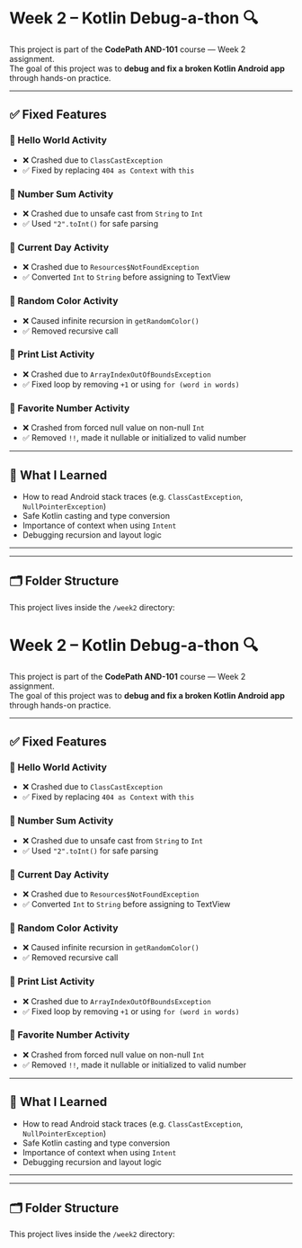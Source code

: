 # Week 2 – Kotlin Debug-a-thon 🔍

This project is part of the **CodePath AND-101** course — Week 2 assignment.  
The goal of this project was to **debug and fix a broken Kotlin Android app** through hands-on practice.

---

## ✅ Fixed Features

### 🔹 Hello World Activity
- ❌ Crashed due to `ClassCastException`
- ✅ Fixed by replacing `404 as Context` with `this`

### 🔹 Number Sum Activity
- ❌ Crashed due to unsafe cast from `String` to `Int`
- ✅ Used `"2".toInt()` for safe parsing

### 🔹 Current Day Activity
- ❌ Crashed due to `Resources$NotFoundException`
- ✅ Converted `Int` to `String` before assigning to TextView

### 🔹 Random Color Activity
- ❌ Caused infinite recursion in `getRandomColor()`
- ✅ Removed recursive call

### 🔹 Print List Activity
- ❌ Crashed due to `ArrayIndexOutOfBoundsException`
- ✅ Fixed loop by removing `+1` or using `for (word in words)`

### 🔹 Favorite Number Activity
- ❌ Crashed from forced null value on non-null `Int`
- ✅ Removed `!!`, made it nullable or initialized to valid number

---

## 🧠 What I Learned

- How to read Android stack traces (e.g. `ClassCastException`, `NullPointerException`)
- Safe Kotlin casting and type conversion
- Importance of context when using `Intent`
- Debugging recursion and layout logic

---



---

## 🗂 Folder Structure

This project lives inside the `/week2` directory:


# Week 2 – Kotlin Debug-a-thon 🔍

This project is part of the **CodePath AND-101** course — Week 2 assignment.  
The goal of this project was to **debug and fix a broken Kotlin Android app** through hands-on practice.

---

## ✅ Fixed Features

### 🔹 Hello World Activity
- ❌ Crashed due to `ClassCastException`
- ✅ Fixed by replacing `404 as Context` with `this`

### 🔹 Number Sum Activity
- ❌ Crashed due to unsafe cast from `String` to `Int`
- ✅ Used `"2".toInt()` for safe parsing

### 🔹 Current Day Activity
- ❌ Crashed due to `Resources$NotFoundException`
- ✅ Converted `Int` to `String` before assigning to TextView

### 🔹 Random Color Activity
- ❌ Caused infinite recursion in `getRandomColor()`
- ✅ Removed recursive call

### 🔹 Print List Activity
- ❌ Crashed due to `ArrayIndexOutOfBoundsException`
- ✅ Fixed loop by removing `+1` or using `for (word in words)`

### 🔹 Favorite Number Activity
- ❌ Crashed from forced null value on non-null `Int`
- ✅ Removed `!!`, made it nullable or initialized to valid number

---

## 🧠 What I Learned

- How to read Android stack traces (e.g. `ClassCastException`, `NullPointerException`)
- Safe Kotlin casting and type conversion
- Importance of context when using `Intent`
- Debugging recursion and layout logic

---


---

## 🗂 Folder Structure

This project lives inside the `/week2` directory:
